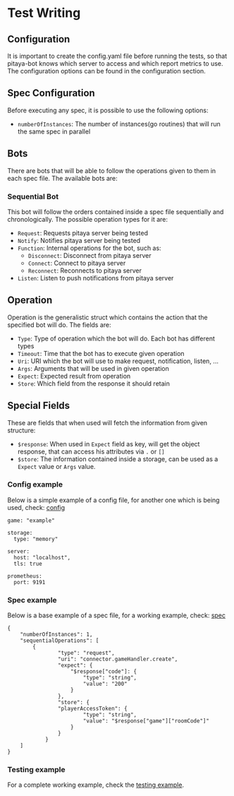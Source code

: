 Test Writing
==========

## Configuration

It is important to create the config.yaml file before running the tests, so that pitaya-bot knows which server to access and which report metrics to use. The configuration options can be found in the configuration section.

## Spec Configuration

Before executing any spec, it is possible to use the following options:

* `numberOfInstances`: The number of instances(go routines) that will run the same spec in parallel

## Bots

There are bots that will be able to follow the operations given to them in each spec file. The available bots are:

### Sequential Bot

This bot will follow the orders contained inside a spec file sequentially and chronologically. The possible operation types for it are:

* `Request`: Requests pitaya server being tested
* `Notify`: Notifies pitaya server being tested
* `Function`: Internal operations for the bot, such as:
	* `Disconnect`: Disconnect from pitaya server
	* `Connect`: Connect to pitaya server
	* `Reconnect`: Reconnects to pitaya server
* `Listen`: Listen to push notifications from pitaya server

## Operation

Operation is the generalistic struct which contains the action that the specified bot will do. The fields are:

* `Type`: Type of operation which the bot will do. Each bot has different types
* `Timeout`: Time that the bot has to execute given operation
* `Uri`: URI which the bot will use to make request, notification, listen, ...
* `Args`: Arguments that will be used in given operation
* `Expect`: Expected result from operation
* `Store`: Which field from the response it should retain

## Special Fields

These are fields that when used will fetch the information from given structure:

* `$response`: When used in `Expect` field as key, will get the object response, that can access his attributes via `.` or `[]`
* `$store`: The information contained inside a storage, can be used as a `Expect` value or `Args` value.

### Config example

Below is a simple example of a config file, for another one which is being used, check: [config](https://github.com/topfreegames/pitaya-bot/blob/master/testing/config/config.yaml)

```
game: "example"

storage:
  type: "memory"

server:
  host: "localhost",
  tls: true

prometheus:
  port: 9191
```

### Spec example

Below is a base example of a spec file, for a working example, check: [spec](https://github.com/topfreegames/pitaya-bot/blob/master/testing/specs/default.json)

```
{
	"numberOfInstances": 1,
	"sequentialOperations": [
		{
      			"type": "request",
      			"uri": "connector.gameHandler.create",
      			"expect": {
					"$response["code"]: {
          				"type": "string",
          				"value": "200"
        			} 
      			},
      			"store": {
				"playerAccessToken": {
          				"type": "string",
          				"value": "$response["game"]["roomCode"]"
        			}
      			}
    		}
	]
}
```

### Testing example

For a complete working example, check the [testing example](https://github.com/topfreegames/pitaya-bot/tree/master/testing).

